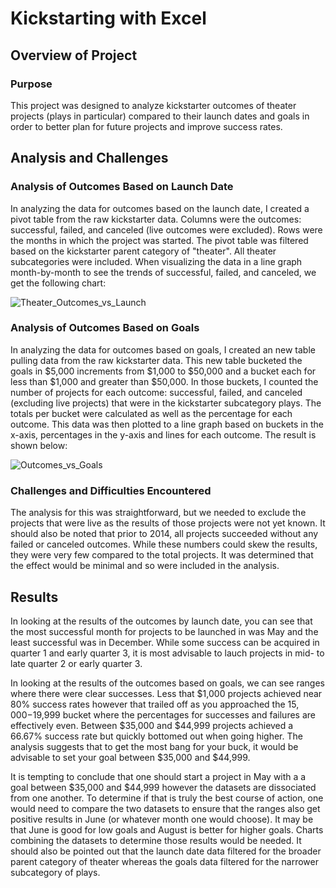 # Kickstarting with Excel

## Overview of Project

### Purpose

This project was designed to analyze kickstarter outcomes of theater projects (plays in particular) compared to their launch dates and goals
in order to better plan for future projects and improve success rates.

## Analysis and Challenges

### Analysis of Outcomes Based on Launch Date

In analyzing the data for outcomes based on the launch date, I created a pivot table from the raw kickstarter data.  Columns were the outcomes: 
successful, failed, and canceled (live outcomes were excluded).  Rows were the months in which the project was started.  The pivot table was filtered
based on the kickstarter parent category of "theater".  All theater subcategories were included. When visualizing the data in a line graph month-by-month
to see the trends of successful, failed, and canceled, we get the following chart:

![Theater_Outcomes_vs_Launch](https://user-images.githubusercontent.com/91292960/135783620-4114e317-adf2-4550-89b7-67b37ea7c036.png)

### Analysis of Outcomes Based on Goals

In analyzing the data for outcomes based on goals, I created an new table pulling data from the raw kickstarter data.  This new table bucketed the goals
in $5,000 increments from $1,000 to $50,000 and a bucket each for less than $1,000 and greater than $50,000.  In those buckets, I counted the number of
projects for each outcome:  successful, failed, and canceled (excluding live projects) that were in the kickstarter subcategory plays.  The totals per
bucket were calculated as well as the percentage for each outcome.  This data was then plotted to a line graph based on buckets in the x-axis, percentages
in the y-axis and lines for each outcome.  The result is shown below:

![Outcomes_vs_Goals](https://user-images.githubusercontent.com/91292960/135783564-1cc96712-4b30-4b9b-aa57-0a256feb3419.png)

### Challenges and Difficulties Encountered

The analysis for this was straightforward, but we needed to exclude the projects that were live as the results of those projects were not yet known.  It
should also be noted that prior to 2014, all projects succeeded without any failed or canceled outcomes. While these numbers could skew the results, they
were very few compared to the total projects.  It was determined that the effect would be minimal and so were included in the analysis. 

## Results

In looking at the results of the outcomes by launch date, you can see that the most successful month for projects to be launched in was May and the least
successful was in December.  While some success can be acquired in quarter 1 and early quarter 3, it is most advisable to lauch projects in mid- to late
quarter 2 or early quarter 3.  

In looking at the results of the outcomes based on goals, we can see ranges where there were clear successes.  Less that $1,000 projects achieved near 80%
success rates however that trailed off as you approached the $15,000-$19,999 bucket where the percentages for successes and failures are effectively even.
Between $35,000 and $44,999 projects achieved a 66.67% success rate but quickly bottomed out when going higher.  The analysis suggests that to get the most
bang for your buck, it would be advisable to set your goal between $35,000 and $44,999.

It is tempting to conclude that one should start a project in May with a a goal between $35,000 and $44,999 however the datasets are dissociated from one
another.  To determine if that is truly the best course of action, one would need to compare the two datasets to ensure that the ranges also get positive
results in June (or whatever month one would choose).  It may be that June is good for low goals and August is better for higher goals.  Charts combining
the datasets to determine those results would be needed.  It should also be pointed out that the launch date data filtered for the broader parent category
of theater whereas the goals data filtered for the narrower subcategory of plays. 
